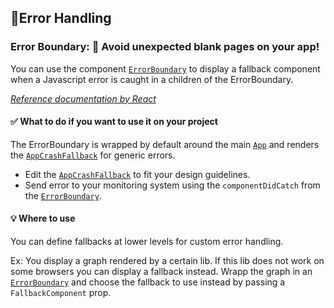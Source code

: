 ## 💃Error Handling

### Error Boundary: 🧚‍ Avoid unexpected blank pages on your app!

You can use the component [`ErrorBoundary`](startproject/react/src/components/ErrorBoundary/ErrorBoundary.tsx) to display a fallback component when a Javascript error is caught in a children of the ErrorBoundary.

_[Reference documentation by React](https://reactjs.org/docs/error-boundaries.html)_

#### ✅ What to do if you want to use it on your project

The ErrorBoundary is wrapped by default around the main [`App`](startproject/react/src/App.tsx) and renders the [`AppCrashFallback`](startproject/react/src/components/AppCrashFallback/AppCrashFallback.tsx) for generic errors.

- Edit the [`AppCrashFallback`](startproject/react/src/components/AppCrashFallback/AppCrashFallback.tsx) to fit your design guidelines.
- Send error to your monitoring system using the `componentDidCatch` from the [`ErrorBoundary`](startproject/react/src/components/ErrorBoundary/ErrorBoundary.tsx).

#### 💡 Where to use

You can define fallbacks at lower levels for custom error handling.

Ex: You display a graph rendered by a certain lib. If this lib does not work on some browsers you can display a fallback instead. Wrapp the graph in an [`ErrorBoundary`](startproject/react/src/components/ErrorBoundary/ErrorBoundary.tsx) and choose the fallback to use instead by passing a `FallbackComponent` prop.
